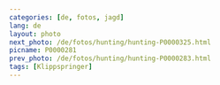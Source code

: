 ```yaml
---
categories: [de, fotos, jagd]
lang: de
layout: photo
next_photo: /de/fotos/hunting/hunting-P0000325.html
picname: P0000281
prev_photo: /de/fotos/hunting/hunting-P0000283.html
tags: [Klippspringer]
---
```

